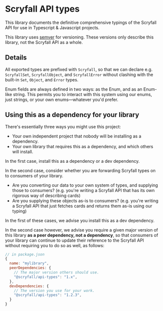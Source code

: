 # Scryfall API types

This library documents the definitive comprehensive typings of the Scryfall API for use in Typescript & Javascript projects.

This library uses [semver] for versioning. These versions only describe this library, not the Scryfall API as a whole.

[semver]: https://semver.org/

## Details

All exported types are prefixed with `Scryfall`, so that we can declare e.g. `ScryfallSet`, `ScryfallObject`, and `ScryfallError` without clashing with the built-in `Set`, `Object`, and `Error` types.

Enum fields are always defined in two ways: as the Enum, and as an Enum-like string. This permits you to interact with this system using our enums, just strings, or your own enums—whatever you'd prefer.

## Using this as a dependency for your library

There's essentially three ways you might use this project:

- Your own independent project that nobody will be installing as a dependency.
- Your own library that requires this as a dependency, and which others will install.

In the first case, install this as a dependency or a dev dependency.

In the second case, consider whether you are forwarding Scryfall types on to consumers of your library.

- Are you converting our data to your own system of types, and supplying those to consumers? (e.g. you're writing a Scryfall API that has its own rigorous way of describing cards)
- Are you supplying these objects as-is to consumers? (e.g. you're writing a Scryfall API that just fetches cards and returns them as-is using our typing)

In the first of these cases, we advise you install this as a dev dependency.

In the second case however, we advise you require a given major version of this library **as a peer dependency, not a dependency**, so that consumers of your library can continue to update their reference to the Scryfall API without requiring you to do so as well, as follows:

```js
// in package.json
{
  name: "mylibrary",
  peerDependencies: {
    // The major version others should use.
    "@scryfall/api-types": "1.x",
  },
  devDependencies: {
    // The version you use for your work.
    "@scryfall/api-types": "1.2.3",
  }
}
```
